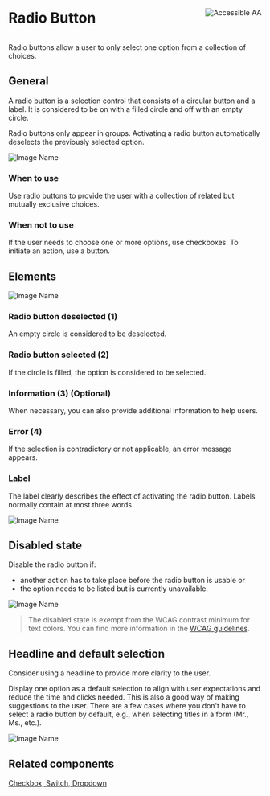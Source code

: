 <div style="display: inline-flex; align-items: center; justify-content: space-between; width: 100%;">
    <h1>Radio Button</h1>
    <img src="assets/aa.png" alt="Accessible AA" />
</div>

Radio buttons allow a user to only select one option from a collection of choices.

## General

A radio button is a selection control that consists of a circular button and a label. It is considered to be on with a filled circle and off with an empty circle.

Radio buttons only appear in groups. Activating a radio button automatically deselects the previously selected option.

![Image Name](assets/3_components/radio-button/radiobuttons-general.png)

### When to use

Use radio buttons to provide the user with a collection of related but mutually exclusive choices.

### When not to use

If the user needs to choose one or more options, use checkboxes.
To initiate an action, use a button.

## Elements

![Image Name](assets/3_components/radio-button/radio-button-elements.png)

### Radio button deselected (1)

An empty circle is considered to be deselected.

### Radio button selected (2)

If the circle is filled, the option is considered to be selected.

### Information (3) (Optional)

When necessary, you can also provide additional information to help users.

### Error (4)

If the selection is contradictory or not applicable, an error message appears.

### Label

The label clearly describes the effect of activating the radio button. Labels normally contain at most three words.

![Image Name](assets/3_components/radio-button/radiobuttons-label.png)

## Disabled state

Disable the radio button if:

- another action has to take place before the radio button is usable or
- the option needs to be listed but is currently unavailable.

![Image Name](assets/3_components/radio-button/disabled-radiobutton.png)

> The disabled state is exempt from the WCAG contrast minimum for text colors. You can find more information in the [WCAG guidelines](https://www.w3.org/TR/WCAG21/#contrast-minimum).

## Headline and default selection

Consider using a headline to provide more clarity to the user.

Display one option as a default selection to align with user expectations and reduce the time and clicks needed. This is also a good way of making suggestions to the user. There are a few cases where you don't have to select a radio button by default, e.g., when selecting titles in a form (Mr., Ms., etc.).

![Image Name](assets/3_components/radio-button/radiobuttons-bestpractice.png)

## Related components

[Checkbox, ](?path=/usage/components-checkbox--standard)
[Switch, ](?path=/usage/components-switch--standard)
[Dropdown ](?path=/usage/components-dropdown--standard)
